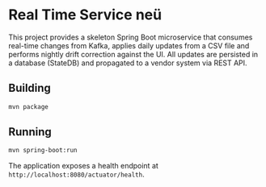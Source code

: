# Real Time Service neü
 
This project provides a skeleton Spring Boot microservice that consumes real-time changes from Kafka, applies daily updates from a CSV file and performs nightly drift correction against the UI. All updates are persisted in a database (StateDB) and propagated to a vendor system via REST API.

## Building

```bash
mvn package
```

## Running

```bash
mvn spring-boot:run
```

The application exposes a health endpoint at `http://localhost:8080/actuator/health`.
